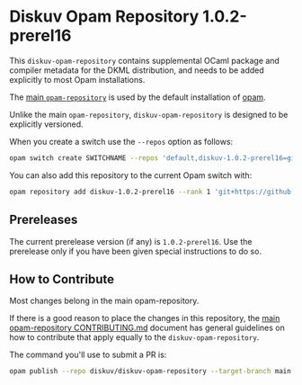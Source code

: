 # Diskuv Opam Repository 1.0.2-prerel16

This `diskuv-opam-repository` contains supplemental OCaml package and compiler
metadata for the DKML distribution, and needs to be added explicitly to most
Opam installations.

The [main `opam-repository`](https://github.com/ocaml/opam-repository)
is used by the default installation of [opam](https://opam.ocaml.org/).

Unlike the main `opam-repository`, `diskuv-opam-repository` is designed to
be explicitly versioned.

When you create a switch use the `--repos` option as follows:

```bash
opam switch create SWITCHNAME --repos 'default,diskuv-1.0.2-prerel16=git+https://github.com/diskuv/diskuv-opam-repository.git#v1.0.2-prerel16' 4.12.1
```

You can also add this repository to the current Opam switch with:

```bash
opam repository add diskuv-1.0.2-prerel16 --rank 1 'git+https://github.com/diskuv/diskuv-opam-repository.git#v1.0.2-prerel16'
```

## Prereleases

The current prerelease version (if any) is `1.0.2-prerel16`. Use the prerelease only if you have been given
special instructions to do so.

## How to Contribute

Most changes belong in the main opam-repository.

If there is a good reason to place the changes in this repository, the
[main opam-repository CONTRIBUTING.md](https://github.com/ocaml/opam-repository/blob/master/CONTRIBUTING.md)
document has general guidelines on how to contribute that apply equally to
the `diskuv-opam-repository`.

The command you'll use to submit a PR is:

```bash
opam publish --repo diskuv/diskuv-opam-repository --target-branch main
```
